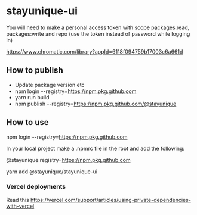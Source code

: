 # stayunique-ui

You will need to make a personal access token with scope packages:read, packages:write and repo (use the token instead of password while logging in)

https://www.chromatic.com/library?appId=6118f094759b17003c6a661d

## How to publish

-   Update package version etc
-   npm login --registry=https://npm.pkg.github.com
-   yarn run build
-   npm publish --registry=https://npm.pkg.github.com/@stayunique

## How to use

npm login --registry=https://npm.pkg.github.com

In your local project make a .npmrc file in the root and add the following:

@stayunique:registry=https://npm.pkg.github.com

yarn add @stayunique/stayunique-ui

### Vercel deployments

Read this https://vercel.com/support/articles/using-private-dependencies-with-vercel
